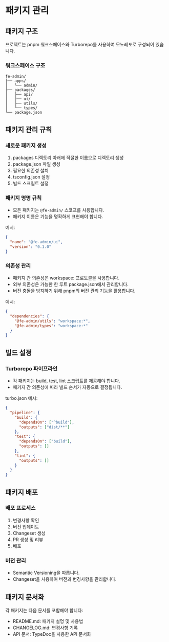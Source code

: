 # 패키지 관리

## 패키지 구조

프로젝트는 pnpm 워크스페이스와 Turborepo를 사용하여 모노레포로 구성되어 있습니다.

### 워크스페이스 구조
```
fe-admin/
├── apps/
│   └── admin/
├── packages/
│   ├── api/
│   ├── ui/
│   ├── utils/
│   └── types/
└── package.json
```

## 패키지 관리 규칙

### 새로운 패키지 생성
1. packages 디렉토리 아래에 적절한 이름으로 디렉토리 생성
2. package.json 파일 생성
3. 필요한 의존성 설치
4. tsconfig.json 설정
5. 빌드 스크립트 설정

### 패키지 명명 규칙
- 모든 패키지는 `@fe-admin/` 스코프를 사용합니다.
- 패키지 이름은 기능을 명확하게 표현해야 합니다.

예시:
```json
{
  "name": "@fe-admin/ui",
  "version": "0.1.0"
}
```

### 의존성 관리
- 패키지 간 의존성은 workspace: 프로토콜을 사용합니다.
- 외부 의존성은 가능한 한 루트 package.json에서 관리합니다.
- 버전 충돌을 방지하기 위해 pnpm의 버전 관리 기능을 활용합니다.

예시:
```json
{
  "dependencies": {
    "@fe-admin/utils": "workspace:*",
    "@fe-admin/types": "workspace:*"
  }
}
```

## 빌드 설정

### Turborepo 파이프라인
- 각 패키지는 build, test, lint 스크립트를 제공해야 합니다.
- 패키지 간 의존성에 따라 빌드 순서가 자동으로 결정됩니다.

turbo.json 예시:
```json
{
  "pipeline": {
    "build": {
      "dependsOn": ["^build"],
      "outputs": ["dist/**"]
    },
    "test": {
      "dependsOn": ["build"],
      "outputs": []
    },
    "lint": {
      "outputs": []
    }
  }
}
```

## 패키지 배포

### 배포 프로세스
1. 변경사항 확인
2. 버전 업데이트
3. Changeset 생성
4. PR 생성 및 리뷰
5. 배포

### 버전 관리
- Semantic Versioning을 따릅니다.
- Changeset을 사용하여 버전과 변경사항을 관리합니다.

## 패키지 문서화

각 패키지는 다음 문서를 포함해야 합니다:
- README.md: 패키지 설명 및 사용법
- CHANGELOG.md: 변경사항 기록
- API 문서: TypeDoc을 사용한 API 문서화 